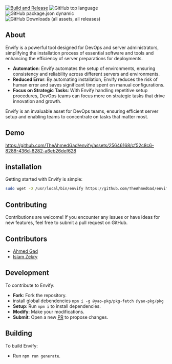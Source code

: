 [![Build and Release](https://github.com/TheAhmedGad/envify/actions/workflows/build-and-release.yml/badge.svg)](https://github.com/TheAhmedGad/envify/actions/workflows/build-and-release.yml)
![GitHub top language](https://img.shields.io/github/languages/top/theAhmedGad/envify)
![GitHub package.json dynamic](https://img.shields.io/github/package-json/version/TheAhmedGad/envify)
![GitHub Downloads (all assets, all releases)](https://img.shields.io/github/downloads/TheAhmedGad/envify/total)


## About

Envify is a powerful tool designed for DevOps and server administrators, simplifying the installation process of essential software and tools and enhancing the efficiency of server preparations for deployments.

- **Automation**: Envify automates the setup of environments, ensuring consistency and reliability across different servers and environments.
- **Reduced Error**: By automating installation, Envify reduces the risk of human error and saves significant time spent on manual configurations.
- **Focus on Strategic Tasks**: With Envify handling repetitive setup procedures, DevOps teams can focus more on strategic tasks that drive innovation and growth.

Envify is an invaluable asset for DevOps teams, ensuring efficient server setup and enabling teams to concentrate on tasks that matter most.

## Demo


https://github.com/TheAhmedGad/envify/assets/25646168/cf52c8c6-8288-436d-8282-a6eb26def628


## installation

Getting started with Envify is simple:

```bash
sudo wget -O /usr/local/bin/envify https://github.com/TheAhmedGad/envify/releases/latest/download/envify && sudo envify
```

## Contributing

Contributions are welcome! If you encounter any issues or have ideas for new features, feel free to submit a pull request on GitHub.

## Contributors

- [Ahmed Gad](https://github.com/TheAhmedGad)
- [Islam Zekry](https://github.com/theizekry)

## Development

To contribute to Envify:

- **Fork**: Fork the repository.
- install global debendencies `npm i -g @yao-pkg/pkg-fetch @yao-pkg/pkg`
- **Setup**: Run `npm i` to install dependencies.
- **Modify**: Make your modifications.
- **Submit**: Open a new [PR](https://github.com/TheAhmedGad/envify/pulls) to propose changes.

## Building

To build Envify:

- Run `npm run generate`.
